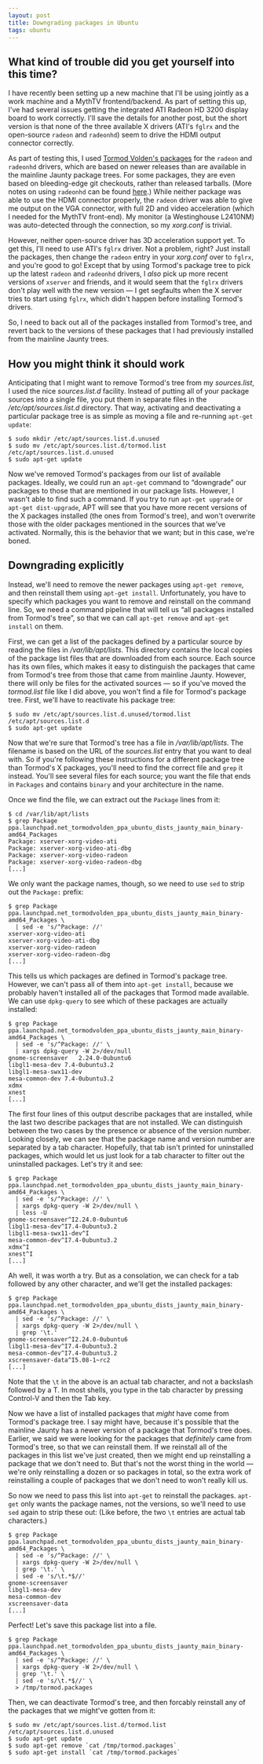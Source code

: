 ```yaml
---
layout: post
title: Downgrading packages in Ubuntu
tags: ubuntu
---
```


## What kind of trouble did you get yourself into this time?

I have recently been setting up a new machine that I'll be using
jointly as a work machine and a MythTV frontend/backend.  As part of
setting this up, I've had several issues getting the integrated ATI
Radeon HD 3200 display board to work correctly.  I'll save the details
for another post, but the short version is that none of the three
available X drivers (ATI's `fglrx` and the open-source `radeon` and
`radeonhd`) seem to drive the HDMI output connector correctly.

As part of testing this, I used [Tormod Volden's
packages](https://launchpad.net/~tormodvolden/+archive/ppa) for the
`radeon` and `radeonhd` drivers, which are based on newer releases
than are available in the mainline Jaunty package trees.  For some
packages, they are even based on bleeding-edge git checkouts, rather
than released tarballs.  (More notes on using `radeonhd` can be found
[here](https://help.ubuntu.com/community/RadeonHD).)  While neither
package was able to use the HDMI connector properly, the `radeon`
driver was able to give me output on the VGA connector, with full 2D
and video acceleration (which I needed for the MythTV front-end).  My
monitor (a Westinghouse L2410NM) was auto-detected through the
connection, so my *xorg.conf* is trivial.

However, neither open-source driver has 3D acceleration support yet.
To get this, I'll need to use ATI's `fglrx` driver.  Not a problem,
right?  Just install the packages, then change the `radeon` entry in
your *xorg.conf* over to `fglrx`, and you're good to go!  Except that
by using Tormod's package tree to pick up the latest `radeon` and
`radeonhd` drivers, I *also* pick up more recent versions of `xserver`
and friends, and it would seem that the `fglrx` drivers don't play
well with the new version — I get segfaults when the X server tries to
start using `fglrx`, which didn't happen before installing Tormod's
drivers.

So, I need to back out all of the packages installed from Tormod's
tree, and revert back to the versions of these packages that I had
previously installed from the mainline Jaunty trees.

## How you might think it should work

Anticipating that I might want to remove Tormod's tree from my
*sources.list*, I used the nice *sources.list.d* facility.  Instead of
putting all of your package sources into a single file, you put them
in separate files in the */etc/apt/sources.list.d* directory.  That
way, activating and deactivating a particular package tree is as
simple as moving a file and re-running `apt-get update`:

    $ sudo mkdir /etc/apt/sources.list.d.unused
    $ sudo mv /etc/apt/sources.list.d/tormod.list /etc/apt/sources.list.d.unused
    $ sudo apt-get update

Now we've removed Tormod's packages from our list of available
packages.  Ideally, we could run an `apt-get` command to “downgrade”
our packages to those that are mentioned in our package lists.
However, I wasn't able to find such a command.  If you try to run
`apt-get upgrade` or `apt-get dist-upgrade`, APT will see that you
have more recent versions of the X packages installed (the ones from
Tormod's tree), and won't overwrite those with the older packages
mentioned in the sources that we've activated.  Normally, this is the
behavior that we want; but in this case, we're boned.

## Downgrading explicitly

Instead, we'll need to remove the newer packages using `apt-get
remove`, and then reinstall them using `apt-get install`.
Unfortunately, you have to specify which packages you want to remove
and reinstall on the command line.  So, we need a command pipeline
that will tell us “all packages installed from Tormod's tree”, so that
we can call `apt-get remove` and `apt-get install` on them.

First, we can get a list of the packages defined by a particular
source by reading the files in */var/lib/apt/lists*.  This directory
contains the local copies of the package list files that are
downloaded from each source.  Each source has its own files, which
makes it easy to distinguish the packages that came from Tormod's tree
from those that came from mainline Jaunty.  However, there will only
be files for the activated sources — so if you've moved the
*tormod.list* file like I did above, you won't find a file for
Tormod's package tree.  First, we'll have to reactivate his package
tree:

    $ sudo mv /etc/apt/sources.list.d.unused/tormod.list /etc/apt/sources.list.d
    $ sudo apt-get update

Now that we're sure that Tormod's tree has a file in
*/var/lib/apt/lists*.  The filename is based on the URL of the
*sources.list* entry that you want to deal with.  So if you're
following these instructions for a different package tree than
Tormod's X packages, you'll need to find the correct file and `grep`
it instead.  You'll see several files for each source; you want the
file that ends in `Packages` and contains `binary` and your
architecture in the name.

Once we find the file, we can extract out the `Package` lines from it:

    $ cd /var/lib/apt/lists
    $ grep Package ppa.launchpad.net_tormodvolden_ppa_ubuntu_dists_jaunty_main_binary-amd64_Packages
    Package: xserver-xorg-video-ati
    Package: xserver-xorg-video-ati-dbg
    Package: xserver-xorg-video-radeon
    Package: xserver-xorg-video-radeon-dbg
    [...]


We only want the package names, though, so we need to use `sed` to
strip out the `Package:` prefix:

    $ grep Package ppa.launchpad.net_tormodvolden_ppa_ubuntu_dists_jaunty_main_binary-amd64_Packages \
      | sed -e 's/^Package: //'
    xserver-xorg-video-ati
    xserver-xorg-video-ati-dbg
    xserver-xorg-video-radeon
    xserver-xorg-video-radeon-dbg
    [...]

This tells us which packages are defined in Tormod's package tree.
However, we can't pass all of them into `apt-get install`, because we
probably haven't installed all of the packages that Tormod made
available.  We can use `dpkg-query` to see which of these packages are
actually installed:

    $ grep Package ppa.launchpad.net_tormodvolden_ppa_ubuntu_dists_jaunty_main_binary-amd64_Packages \
      | sed -e 's/^Package: //' \
      | xargs dpkg-query -W 2>/dev/null
    gnome-screensaver	2.24.0-0ubuntu6
    libgl1-mesa-dev	7.4-0ubuntu3.2
    libgl1-mesa-swx11-dev	
    mesa-common-dev	7.4-0ubuntu3.2
    xdmx	
    xnest	
    [...]

The first four lines of this output describe packages that are
installed, while the last two describe packages that are not
installed.  We can distinguish between the two cases by the presence
or absence of the version number.  Looking closely, we can see that
the package name and version number are separated by a tab character.
Hopefully, that tab isn't printed for uninstalled packages, which
would let us just look for a tab character to filter out the
uninstalled packages.  Let's try it and see:

    $ grep Package ppa.launchpad.net_tormodvolden_ppa_ubuntu_dists_jaunty_main_binary-amd64_Packages \
      | sed -e 's/^Package: //' \
      | xargs dpkg-query -W 2>/dev/null \
      | less -U
    gnome-screensaver^I2.24.0-0ubuntu6
    libgl1-mesa-dev^I7.4-0ubuntu3.2
    libgl1-mesa-swx11-dev^I
    mesa-common-dev^I7.4-0ubuntu3.2
    xdmx^I
    xnest^I
    [...]

Ah well, it was worth a try.  But as a consolation, we can check for a
tab followed by any other character, and we'll get the installed
packages:

    $ grep Package ppa.launchpad.net_tormodvolden_ppa_ubuntu_dists_jaunty_main_binary-amd64_Packages \
      | sed -e 's/^Package: //' \
      | xargs dpkg-query -W 2>/dev/null \
      | grep '\t.'
    gnome-screensaver^I2.24.0-0ubuntu6
    libgl1-mesa-dev^I7.4-0ubuntu3.2
    mesa-common-dev^I7.4-0ubuntu3.2
    xscreensaver-data^I5.08-1~rc2
    [...]

Note that the `\t` in the above is an actual tab character, and not a
backslash followed by a T.  In most shells, you type in the tab
character by pressing Control-V and then the Tab key.

Now we have a list of installed packages that *might* have come from
Tormod's package tree.  I say might have, because it's possible that
the mainline Jaunty has a newer version of a package that Tormod's
tree does.  Earlier, we said we were looking for the packages that
*definitely* came from Tormod's tree, so that we can reinstall them.
If we reinstall all of the packages in this list we've just created,
then we might end up reinstalling a package that we don't need to.
But that's not the worst thing in the world — we're only reinstalling
a dozen or so packages in total, so the extra work of reinstalling a
couple of packages that we don't need to won't really kill us.

So now we need to pass this list into `apt-get` to reinstall the
packages.  `apt-get` only wants the package names, not the versions,
so we'll need to use `sed` again to strip these out: (Like before, the
two `\t` entries are actual tab characters.)

    $ grep Package ppa.launchpad.net_tormodvolden_ppa_ubuntu_dists_jaunty_main_binary-amd64_Packages \
      | sed -e 's/^Package: //' \
      | xargs dpkg-query -W 2>/dev/null \
      | grep '\t.' \
      | sed -e 's/\t.*$//'
    gnome-screensaver
    libgl1-mesa-dev
    mesa-common-dev
    xscreensaver-data
    [...]

Perfect!  Let's save this package list into a file.

    $ grep Package ppa.launchpad.net_tormodvolden_ppa_ubuntu_dists_jaunty_main_binary-amd64_Packages \
      | sed -e 's/^Package: //' \
      | xargs dpkg-query -W 2>/dev/null \
      | grep '\t.' \
      | sed -e 's/\t.*$//' \
      > /tmp/tormod.packages

Then, we can deactivate Tormod's tree, and then forcably reinstall any
of the packages that we might've gotten from it:

    $ sudo mv /etc/apt/sources.list.d/tormod.list /etc/apt/sources.list.d.unused
    $ sudo apt-get update
    $ sudo apt-get remove `cat /tmp/tormod.packages`
    $ sudo apt-get install `cat /tmp/tormod.packages`
